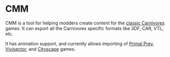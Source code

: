 # CMM

CMM is a tool for helping modders create content for the [classic Carnivores](https://carnivores.fandom.com/wiki/Carnivores_Wiki) games. It can export all the Carnivores specific formats like 3DF, CAR, VTL, etc.

It has animation support, and currently allows importing of [Primal Prey](https://carnivores.fandom.com/wiki/Primal_Prey), [Vivisector](https://carnivores.fandom.com/wiki/Vivisector:_Beast_Within), and [Cityscape](https://carnivores.fandom.com/wiki/Carnivores_Cityscape) games.
